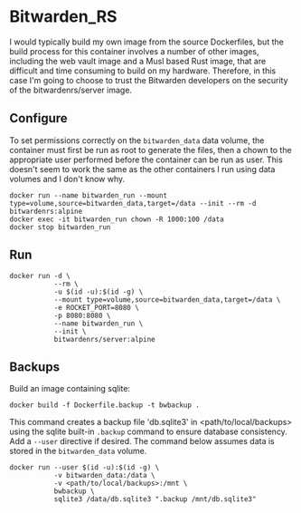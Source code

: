 # Bitwarden_RS

I would typically build my own image from the source Dockerfiles, but the build
process for this container involves a number of other images, including the web
vault image and a Musl based Rust image, that are difficult and time consuming to
build on my hardware. Therefore, in this case I'm going to choose to trust the
Bitwarden developers on the security of the bitwardenrs/server image.

## Configure

To set permissions correctly on the `bitwarden_data` data volume, the container
must first be run as root to generate the files, then a chown to the appropriate
user performed before the container can be run as user. This doesn't seem to
work the same as the other containers I run using data volumes and I don't know
why.

    docker run --name bitwarden_run --mount type=volume,source=bitwarden_data,target=/data --init --rm -d bitwardenrs:alpine
    docker exec -it bitwarden_run chown -R 1000:100 /data
    docker stop bitwarden_run
    
## Run

    docker run -d \
               --rm \
               -u $(id -u):$(id -g) \
               --mount type=volume,source=bitwarden_data,target=/data \
               -e ROCKET_PORT=8080 \
               -p 8080:8080 \
               --name bitwarden_run \
               --init \
               bitwardenrs/server:alpine
               
## Backups

Build an image containing sqlite:

    docker build -f Dockerfile.backup -t bwbackup .

This command creates a backup file 'db.sqlite3' in <path/to/local/backups> using
the sqlite built-in `.backup` command to ensure database consistency. Add a
`--user` directive if desired. The command below assumes data is stored in the
`bitwarden_data` volume. 

    docker run --user $(id -u):$(id -g) \
               -v bitwarden_data:/data \
               -v <path/to/local/backups>:/mnt \
               bwbackup \
               sqlite3 /data/db.sqlite3 ".backup /mnt/db.sqlite3"
